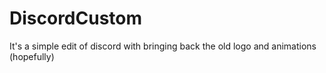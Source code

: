 # DiscordCustom
It's a simple edit of discord with bringing back the old logo and animations (hopefully)

